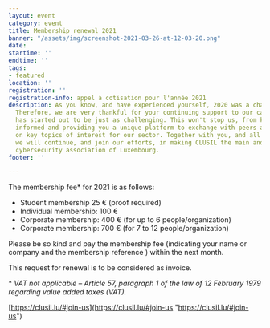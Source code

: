 ```yaml
---
layout: event
category: event
title: Membership renewal 2021
banner: "/assets/img/screenshot-2021-03-26-at-12-03-20.png"
date: 
startime: ''
endtime: ''
tags:
- featured
location: ''
registration: ''
registration-info: appel à cotisation pour l'année 2021
description: As you know, and have experienced yourself, 2020 was a challenging year.
  Therefore, we are very thankful for your continuing support to our cause. This year
  has started out to be just as challenging. This won't stop us, from keeping you
  informed and providing you a unique platform to exchange with peers and work together
  on key topics of interest for our sector. Together with you, and all our members,
  we will continue, and join our efforts, in making CLUSIL the main and representative
  cybersecurity association of Luxembourg.
footer: ''

---
```

The membership fee* for 2021 is as follows:

* Student membership 25 € (proof required)
* Individual membership: 100 €
* Corporate membership: 400 € (for up to 6 people/organization)
* Corporate membership: 700 € (for 7 to 12 people/organization)

Please be so kind and pay the membership fee (indicating your name or company and the membership reference ) within the next month.

This request for renewal is to be considered as invoice.

\* _VAT not applicable – Article 57, paragraph 1 of the law of 12 February 1979 regarding value added taxes (VAT)._

[https://clusil.lu/#join-us](https://clusil.lu/#join-us "https://clusil.lu/#join-us")